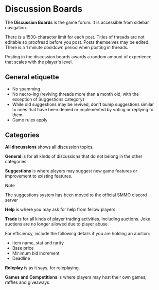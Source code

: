 # Discussion Boards

The **Discussion Boards** is the game forum. It is accessible from sidebar navigation. 

There is a 1500-character limit for each post. Titles of threads are not editable so proofread before you post. Posts themselves may be edited. There is a 1 minute cooldown period when posting in threads.

Posting in the discussion boards awards a random amount of experience that scales with the player's level.

## General etiquette

- No spamming
- No necro-ing (reviving threads more than a month old, with the exception of Suggestions category)
- While old suggestions may be revived, don't bump suggestions similar to ones that have been denied or implemented by voting or replying to them.
- Game rules apply

## Categories

**All discussions** shows all discussion topics.

**General** is for all kinds of discussions that do not belong in the other categories.

**Suggestions** is where players may suggest new game features or improvement to existing features. 

> [!Note]
> The suggestions system has been moved to the official SMMO discord server

**Help** is where you may ask for help from fellow players.

**Trade** is for all kinds of player trading activities, including auctions. Joke auctions are no longer allowed due to player abuse.

For efficiency, include the following details if you are holding an auction:

- Item name, stat and rarity
- Base price
- Minimum bid increment
- Deadline

**Roleplay** is as it says, for roleplaying.

**Games and Competitions** is where players may host their own games, raffles and giveaways. 


